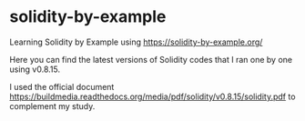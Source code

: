 # solidity-by-example

Learning Solidity by Example using https://solidity-by-example.org/

Here you can find the latest versions of Solidity codes that I ran one by one using v0.8.15.

I used the official document https://buildmedia.readthedocs.org/media/pdf/solidity/v0.8.15/solidity.pdf to complement my study.
